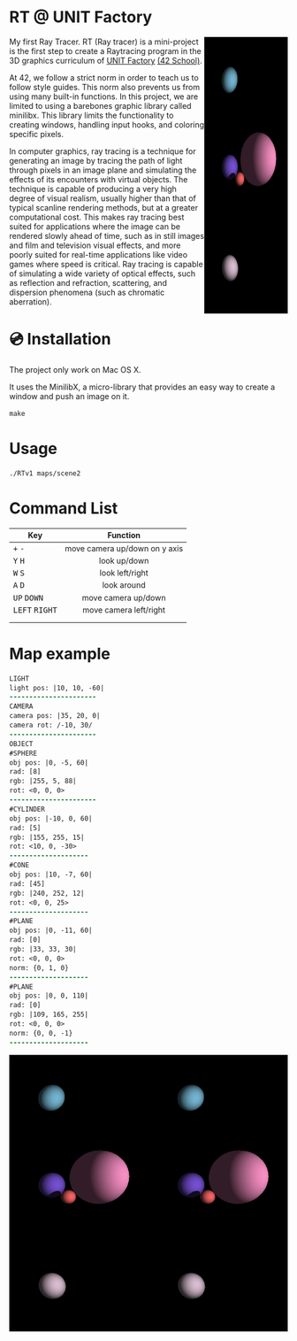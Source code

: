 # RT @ UNIT Factory

<img align="right"  src="https://github.com/kuzmykvadim/42/blob/master/RTv1/img/Screen Shot 2017-11-15 at 9.22.02 PM.png"  
width="30%" height="500px" />

My first Ray Tracer.
RT (Ray tracer) is a mini-project is the first step to create a Raytracing program in the 3D graphics curriculum of <a href="http://www.unit.ua" target="_blank" >UNIT Factory</a> [(42 School)](https://en.wikipedia.org/wiki/42_(school)).

At 42, we follow a strict norm in order to teach us to follow style guides. This norm also prevents us from using many built-in functions. In this project, we are limited to using a barebones graphic library called minilibx. This library limits the functionality to creating windows, handling input hooks, and coloring specific pixels.

In computer graphics, ray tracing is a technique for generating an image by tracing the path of light through pixels in an image plane and simulating the effects of its encounters with virtual objects. The technique is capable of producing a very high degree of visual realism, usually higher than that of typical scanline rendering methods, but at a greater computational cost. This makes ray tracing best suited for applications where the image can be rendered slowly ahead of time, such as in still images and film and television visual effects, and more poorly suited for real-time applications like video games where speed is critical. Ray tracing is capable of simulating a wide variety of optical effects, such as reflection and refraction, scattering, and dispersion phenomena (such as chromatic aberration).

# :cd: Installation
The project only work on Mac OS X.

It uses the MinilibX, a micro-library that provides an easy way to create a window and push an image on it.
```
make
```

# Usage
	./RTv1 maps/scene2

# Command List
|                Key               |                Function                 |
| -------------------------------- |:---------------------------------------:|
| <kbd>+</kbd> <kbd>-</kbd>        | move camera up/down on y axis 	     |
| <kbd>Y</kbd> <kbd>H</kbd>        | look up/down          		     |
| <kbd>W</kbd> <kbd>S</kbd>        | look left/right      		     |
| <kbd>A</kbd> <kbd>D</kbd>        | look around    		     |
| <kbd>UP</kbd> <kbd>DOWN</kbd>    | move camera  up/down	             |
| <kbd>LEFT</kbd> <kbd>RIGHT</kbd> | move camera left/right   		     |
| 	     |
|  |	     |


# Map example


```diff
LIGHT
light pos: |10, 10, -60|
----------------------
CAMERA
camera pos: |35, 20, 0|
camera rot: /-10, 30/
----------------------
OBJECT
#SPHERE
obj pos: |0, -5, 60|
rad: [8]
rgb: |255, 5, 88|
rot: <0, 0, 0>
----------------------
#CYLINDER
obj pos: |-10, 0, 60|
rad: [5]
rgb: |155, 255, 15|
rot: <10, 0, -30>
--------------------
#CONE
obj pos: |10, -7, 60|
rad: [45]
rgb: |240, 252, 12|
rot: <0, 0, 25>
--------------------
#PLANE
obj pos: |0, -11, 60|
rad: [0]
rgb: |33, 33, 30|
rot: <0, 0, 0>
norm: {0, 1, 0}
--------------------
#PLANE
obj pos: |0, 0, 110|
rad: [0]
rgb: |109, 165, 255|
rot: <0, 0, 0>
norm: {0, 0, -1}
--------------------
```

<img align="right"  src="https://github.com/kuzmykvadim/42/blob/master/RTv1/img/Screen Shot 2017-11-15 at 9.22.02 PM.png"  
width="50%" height="500px" />
<img align="left"  src="https://github.com/kuzmykvadim/42/blob/master/RTv1/img/Screen Shot 2017-11-15 at 9.22.02 PM.png"  
width="50%" height="500px" />

